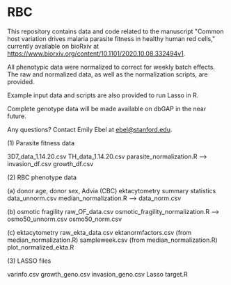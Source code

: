 # RBC

This repository contains data and code related to the manuscript "Common host variation drives malaria parasite fitness in healthy human red cells," currently available on bioRxiv at https://www.biorxiv.org/content/10.1101/2020.10.08.332494v1.

All phenotypic data were normalized to correct for weekly batch effects. The raw and normalized data, as well as the normalization scripts, are provided.

Example input data and scripts are also provided to run Lasso in R.

Complete genotype data will be made available on dbGAP in the near future. 

Any questions? Contact Emily Ebel at ebel@stanford.edu.



(1) Parasite fitness data

3D7_data_1.14.20.csv 
TH_data_1.14.20.csv 
parasite_normalization.R --> 
invasion_df.csv 
growth_df.csv 



(2) RBC phenotype data  

(a) donor age, donor sex, Advia (CBC) ektacytometry summary statistics 
data_unnorm.csv 
median_normalization.R  --> 
data_norm.csv 

(b) osmotic fragility
raw_OF_data.csv
osmotic_fragility_normalization.R --> 
osmo50_unnorm.csv 
osmo50_norm.csv

(c) ektacytometry 
raw_ekta_data.csv
ektanormfactors.csv (from median_normalization.R)
sampleweek.csv (from median_normalization.R)
plot_normalized_ekta.R



(3) LASSO files 

varinfo.csv
growth_geno.csv
invasion_geno.csv
Lasso target.R
